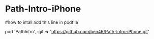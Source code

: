 Path-Intro-iPhone
=================
#how to intall
add this line in podfile

  pod 'PathIntro', :git => 'https://github.com/ben46/Path-Intro-iPhone.git'
